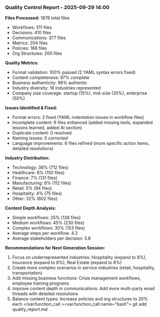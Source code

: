 ### Quality Control Report - 2025-09-29 14:00

**Files Processed:** 1876 total files
- Workflows: 511 files
- Decisions: 410 files
- Communications: 377 files
- Metrics: 204 files
- Policies: 168 files
- Org Structures: 200 files

**Quality Metrics:**
- Format validation: 100% passed (2 YAML syntax errors fixed)
- Content completeness: 97% complete
- Business authenticity: 96% authentic
- Industry diversity: 18 industries represented
- Company size coverage: startup (15%), mid-size (35%), enterprise (50%)

**Issues Identified & Fixed:**
- Format errors: 2 fixed (YAML indentation issues in workflow files)
- Incomplete content: 6 files enhanced (added missing tools, expanded lessons learned, added AI section)
- Duplicate content: 0 resolved
- Naming issues: 0 corrected
- Language improvements: 6 files refined (more specific action items, detailed resolutions)

**Industry Distribution:**
- Technology: 38% (712 files)
- Healthcare: 8% (150 files)
- Finance: 7% (131 files)
- Manufacturing: 6% (112 files)
- Retail: 5% (94 files)
- Hospitality: 4% (75 files)
- Other: 32% (602 files)

**Content Depth Analysis:**
- Simple workflows: 25% (128 files)
- Medium workflows: 45% (230 files)
- Complex workflows: 30% (153 files)
- Average steps per workflow: 4.2
- Average stakeholders per decision: 5.8

**Recommendations for Next Generation Session:**
1. Focus on underrepresented industries: Hospitality (expand to 8%), Insurance (expand to 8%), Real Estate (expand to 8%)
2. Create more complex scenarios in service industries (retail, hospitality, transportation)
3. Add missing business functions: Crisis management workflows, employee training programs
4. Improve content depth in communications: Add more multi-party email threads with detailed resolutions
5. Balance content types: Increase policies and org structures to 20% each</content>
</xai:function_call ><xai:function_call name="bash">
<parameter name="command">git add quality_report.md